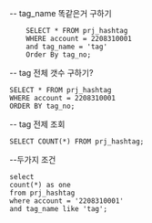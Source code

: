 -- tag_name 똑같은거 구하기

        SELECT * FROM prj_hashtag
        WHERE account = 2208310001
        and tag_name = 'tag'
        Order By tag_no;

-- tag 전체 갯수 구하기?

    SELECT * FROM prj_hashtag
    WHERE account = 2208310001
    ORDER BY tag_no;

-- tag 전제 조회

    SELECT COUNT(*) FROM prj_hashtag;

--두가지 조건

    select
    count(*) as one
    from prj_hashtag
    where account = '2208310001'
    and tag_name like 'tag';


